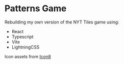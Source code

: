 # Patterns Game

Rebuilding my own version of the NYT Tiles game using:

- React
- Typescript
- Vite
- LightningCSS

Icon assets from [Icon8](https://icons8.com)
